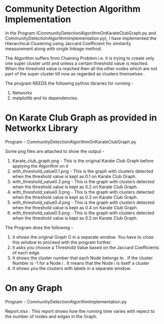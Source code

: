 # Community Detection Algorithm Implementation
In the Program (CommunityDetectionAlgorithmOnKarateClubGraph.py and CommunityDetectionAlgorithmImplementation.py),  I have implemented the Hierarchical Clustering using Jaccard Coefficient for similarity measurement along with single linkage method.

The Algorithm suffers from Chaining Problem i.e. it is trying to create only one super cluster until and unless a certain threshold value is reached. When the threshold value is reached then all the other nodes which are not part of the super cluster till now as regarded as clusters themselves . 

The program NEEDS the following python libraries for running -
1) Networkx
2) matplotlib and its dependencies.

# On Karate Club Graph as provided in Networkx Library

Program - CommunityDetectionAlgorithmOnKarateClubGraph.py

Some png files are attached to show the output -
1) Karate_club_graph.png - This is the original Karate Club Graph before applying the Algorithm on it
2) with_threshold_value0.1.png - This is the graph with clusters detected when the threshold value is kept as 0.1 on Karate Club Graph.
3) with_threshold_value0.2.png - This is the graph with clusters detected when the threshold value is kept as 0.2 on Karate Club Graph.
4) with_threshold_value0.3.png - This is the graph with clusters detected when the threshold value is kept as 0.3 on Karate Club Graph.
5) with_threshold_value0.4.png - This is the graph with clusters detected when the threshold value is kept as 0.4 on Karate Club Graph.
5) with_threshold_value0.5.png - This is the graph with clusters detected when the threshold value is kept as 0.5 on Karate Club Graph.

The Program does the following -
1) It shows the original Graph G in a separate window. You have to close this window to proceed with the program further.
2) It asks you choose a Threshold Value based on the Jaccard Coefficients of each edge.
3) It shows the cluster number that each Node belongs to . If the cluster Number is -1 for a Node i . It means that the Node i is itself a cluster
4) It shows you the clusters with labels in a separate window.

# On any Graph 

Program - CommunityDetectionAlgorithmImplementation.py

Report.xlsx : This report shows how the running time varies with repect to the number of nodes and edges in the Graph.
